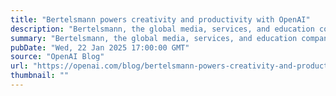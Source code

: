 ```yaml
---
title: "Bertelsmann powers creativity and productivity with OpenAI"
description: "Bertelsmann, the global media, services, and education company headquartered in Germany, will integrate OpenAI’s technology across multiple brands around the world."
summary: "Bertelsmann, the global media, services, and education company headquartered in Germany, will integrate OpenAI’s technology across multiple brands around the world."
pubDate: "Wed, 22 Jan 2025 17:00:00 GMT"
source: "OpenAI Blog"
url: "https://openai.com/blog/bertelsmann-powers-creativity-and-productivity-with-openai"
thumbnail: ""
---
```


